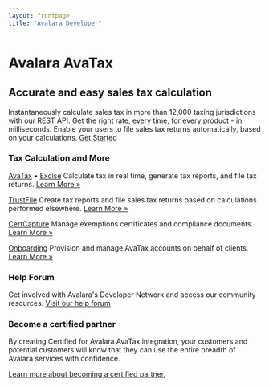 ```yaml
---
layout: frontpage
title: "Avalara Developer"
---
```


<h1>Avalara AvaTax</h1>
<h2>Accurate and easy sales tax calculation</h2>
Instantaneously calculate sales tax in more than 12,000 taxing jurisdictions with our REST API. Get the right rate, every time, for every product - in milliseconds. Enable your users to file sales tax returns automatically, based on your calculations. <a class="button large" href="http://developer.avalara.com/api-documentation/avatax-15-api/getting-started">Get Started</a>
<h3>Tax Calculation and More</h3>
<a href="http://developer.avalara.com/getting-started">AvaTax</a> • <a href="http://developer.avalara.com/api-documentation/excise-tax-api/overview">Excise</a>
Calculate tax in real time, generate tax reports, and file tax returns. <a href="/avalara-apis#tab-d638e3171b93316c966">Learn More »</a>

<a href="http://developer.avalara.com/api-documentation/trustfile-api/overview">TrustFile</a>
Create tax reports and file sales tax returns based on calculations performed elsewhere. <a href="/avalara-apis#tab-ff3dd873eec518791d8">Learn More »</a>

<a href="http://developer.avalara.com/api-documentation/certcapture-api/overview">CertCapture</a>
Manage exemptions certificates and compliance documents. <a href="/avalara-apis#tab-d8b905d499d410f189f">Learn More »</a>

<a href="http://developer.avalara.com/api-documentation/onboarding-api/overview">Onboarding</a>
Provision and manage AvaTax accounts on behalf of clients. <a href="/avalara-apis#tab-5d51eef2b3867d212c6">Learn More »</a>
<h3>Help Forum</h3>
Get involved with Avalara's Developer Network and access our community resources. <a href="https://community.avalara.com/avalara/category_sets/developers">Visit our help forum</a>
<h3>Become a certified partner</h3>
By creating Certified for Avalara AvaTax integration, your customers and potential customers will know that they can use the entire breadth of Avalara services with confidence.

<a href="http://developer.avalara.com/avalara-certified">Learn more about becoming a certified partner.</a>